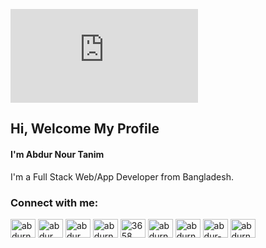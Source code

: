

![I'm Abdur Nour Tanim](https://www.linkpicture.com/view.php?img=LPic61fae0e48a53e1502949234)
## Hi, Welcome My Profile

#### I'm Abdur Nour Tanim

I'm a Full Stack Web/App Developer from Bangladesh.

<h3 align="left">Connect with me:</h3>
<p align="left">

<a href="https://fb.com/abdurnourtanim" target="blank"><img align="center" src="https://raw.githubusercontent.com/rahuldkjain/github-profile-readme-generator/master/src/images/icons/Social/facebook.svg" alt="abdurnourtanim" height="30" width="40" /></a>
<a href="https://instagram.com/abdur_nour_tanim/" target="blank"><img align="center" src="https://raw.githubusercontent.com/rahuldkjain/github-profile-readme-generator/master/src/images/icons/Social/instagram.svg" alt="abdur_nour_tanim" height="30" width="40" /></a>
<a href="https://www.youtube.com/c/UCTpIijicxCaNOZdwn1f_HJg" target="blank"><img align="center" src="https://raw.githubusercontent.com/rahuldkjain/github-profile-readme-generator/master/src/images/icons/Social/youtube.svg" alt="abdur nour tanim" height="30" width="40" /></a>
<a href="https://twitter.com/abdurnourtanim" target="blank"><img align="center" src="https://raw.githubusercontent.com/rahuldkjain/github-profile-readme-generator/master/src/images/icons/Social/twitter.svg" alt="abdurnourtanim" height="30" width="40" /></a>
<a href="https://discord.gg/3658" target="blank"><img align="center" src="https://raw.githubusercontent.com/rahuldkjain/github-profile-readme-generator/master/src/images/icons/Social/discord.svg" alt="3658" height="30" width="40" /></a>
<a href="https://linkedin.com/in/abdurnourtanim" target="blank"><img align="center" src="https://raw.githubusercontent.com/rahuldkjain/github-profile-readme-generator/master/src/images/icons/Social/linked-in-alt.svg" alt="abdurnourtanim" height="30" width="40" /></a>
<a href="https://codepen.io/abdurnourtanim" target="blank"><img align="center" src="https://raw.githubusercontent.com/rahuldkjain/github-profile-readme-generator/master/src/images/icons/Social/codepen.svg" alt="abdurnourtanim" height="30" width="40" /></a>
<a href="https://stackoverflow.com/users/abdur-nur-tanim" target="blank"><img align="center" src="https://raw.githubusercontent.com/rahuldkjain/github-profile-readme-generator/master/src/images/icons/Social/stack-overflow.svg" alt="abdur-nur-tanim" height="30" width="40" /></a>
<a href="https://codesandbox.com/abdurnourtanim" target="blank"><img align="center" src="https://cdn.jsdelivr.net/npm/simple-icons@3.0.1/icons/codesandbox.svg" alt="abdurnourtanim" height="30" width="40" /></a>

</p>
